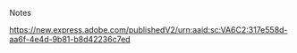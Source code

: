 Notes

https://new.express.adobe.com/publishedV2/urn:aaid:sc:VA6C2:317e558d-aa6f-4e4d-9b81-b8d42236c7ed
